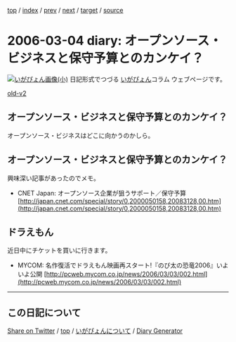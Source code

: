 [top](../index.html) 
 / [index](index.html) 
 / [prev](https://igapyon.github.io/diary/2006/ig060302.html) 
 / [next](https://igapyon.github.io/diary/2006/ig060306.html) 
 / [target](https://igapyon.github.io/diary/2006/ig060304.html) 
 / [source](https://github.com/igapyon/diary/blob/gh-pages/2006/ig060304.html.src.md) 

2006-03-04 diary: オープンソース・ビジネスと保守予算とのカンケイ？
=====================================================================================================
[![いがぴょん画像(小)](https://igapyon.github.io/diary/images/iga200306s.jpg "いがぴょん")](https://igapyon.github.io/diary/memo/memoigapyon.html) 日記形式でつづる [いがぴょん](https://igapyon.github.io/diary/memo/memoigapyon.html)コラム ウェブページです。

[old-v2](ig060304-orig.html)

## オープンソース・ビジネスと保守予算とのカンケイ？

オープンソース・ビジネスはどこに向かうのかしら。


## オープンソース・ビジネスと保守予算とのカンケイ？

興味深い記事があったのでメモ。

* CNET Japan: オープンソース企業が狙うサポート／保守予算
  [http://japan.cnet.com/special/story/0,2000050158,20083128,00.htm](http://japan.cnet.com/special/story/0,2000050158,20083128,00.htm)

## ドラえもん

近日中にチケットを買いに行きます。

* MYCOM: 名作復活でドラえもん映画再スタート!『のび太の恐竜2006』いよいよ公開
  [http://pcweb.mycom.co.jp/news/2006/03/03/002.html](http://pcweb.mycom.co.jp/news/2006/03/03/002.html)

----------------------------------------------------------------------------------------------------

## この日記について

[Share on Twitter](https://twitter.com/intent/tweet?hashtags=igapyon%2Cdiary%2C%E3%81%84%E3%81%8C%E3%81%B4%E3%82%87%E3%82%93&text=%E3%82%AA%E3%83%BC%E3%83%97%E3%83%B3%E3%82%BD%E3%83%BC%E3%82%B9%E3%83%BB%E3%83%93%E3%82%B8%E3%83%8D%E3%82%B9%E3%81%A8%E4%BF%9D%E5%AE%88%E4%BA%88%E7%AE%97%E3%81%A8%E3%81%AE%E3%82%AB%E3%83%B3%E3%82%B1%E3%82%A4%EF%BC%9F&url=https%3A%2F%2Figapyon.github.io%2Fdiary%2F2006%2Fig060304.html) / [top](../index.html) / [いがぴょんについて](https://igapyon.github.io/diary/memo/memoigapyon.html) / [Diary Generator](https://github.com/igapyon/igapyonv3)
